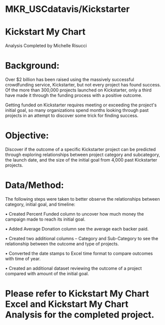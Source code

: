 # MKR_USCdatavis/Kickstarter

# Kickstart My Chart

Analysis Completed by Michelle Risucci

# Background:

Over $2 billion has been raised using the massively successful crowdfunding service, Kickstarter, but not every project has found success. Of the more than 300,000 projects launched on Kickstarter, only a third have made it through the funding process with a positive outcome.

Getting funded on Kickstarter requires meeting or exceeding the project's initial goal, so many organizations spend months looking through past projects in an attempt to discover some trick for finding success. 

# Objective:

Discover if the outcome of a specific Kickstarter project can be predicted through exploring relationships between project category and subcategory, the launch date, and the size of the initial goal from 4,000 past Kickstarter projects.

# Data/Method:

The following steps were taken to better observe the relationships between category, initial goal, and timeline:

•	Created Percent Funded column to uncover how much money the campaign made to reach its initial goal.

•	Added Average Donation column see the average each backer paid.

•	Created two additional columns – Category and Sub-Category to see the relationship between the outcome and type of projects.

•	Converted the date stamps to Excel time format to compare outcomes with time of year.

•	Created an additional dataset reviewing the outcome of a project compared with amount of the initial goal.


# Please refer to Kickstart My Chart Excel and Kickstart My Chart Analysis for the completed project.


